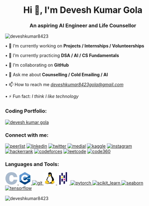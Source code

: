 <h1 align="center">Hi 👋, I'm Devesh Kumar Gola</h1>
<h3 align="center">An aspiring AI Engineer and Life Counsellor</h3>

<p align="left"> <img src="https://komarev.com/ghpvc/?username=deveshkumar8423&label=Profile%20views&color=0e75b6&style=flat" alt="deveshkumar8423" /> </p>

•⁠  ⁠🔭 I’m currently working on **Projects / Internships / Volunteerships**

•⁠  ⁠🌱 I’m currently practicing **DSA / AI / CS Fundamentals**

•⁠  ⁠👯 I’m collaborating on **GitHub**

•⁠  ⁠💬 Ask me about **Counselling / Cold Emailing / AI**

•⁠  ⁠📫 How to reach me *deveshkumar8423gola@gmail.com*

•⁠  ⁠⚡ Fun fact:  *I think I like technology*

<h3 align="left">Coding Portfolio:</h3>
<p align="left"> 
<a href="https://codolio.com/profile/devesh" target="blank"><img align="center" src="https://codolio.com/codolio_assets/gif-owl-transparent.GIF" alt="devesh kumar gola" height="50" width="50" /></a>
</p>

<h3 align="left">Connect with me:</h3>

<p align="left">
  <a href="https://peerlist.io/devesh8423" target="_blank"><img src="https://media.licdn.com/dms/image/v2/C4D0BAQGjCtiL8FcUcw/company-logo_200_200/company-logo_200_200/0/1646835555233/peerlist_logo?e=2147483647&v=beta&t=BDkNItLoTzk-wReBiGgHqakmvc5iQnulzdCTPafcRMU" alt="peerlist" height="30" width="30"/></a>
  <a href="https://www.linkedin.com/in/devesh-kumar-gola-450a0436b/" target="_blank"><img src="https://upload.wikimedia.org/wikipedia/commons/8/81/LinkedIn_icon.svg" alt="linkedin" height="30" width="30"/></a>
  <a href="https://x.com/DeveshKuma8423" target="_blank"><img src="https://raw.githubusercontent.com/rahuldkjain/github-profile-readme-generator/master/src/images/icons/Social/twitter.svg" alt="twitter" height="30" width="40"/></a>
  <a href="https://medial.app/user/devesh-kumar-gola-29e880cab28b0" target="_blank"><img src="https://startuparticle.com/wp-content/uploads/2025/02/medial-logo.png" alt="medial" height="30" width="30"/></a>
  <a href="https://kaggle.com/deveshkumargola" target="_blank"><img src="https://raw.githubusercontent.com/rahuldkjain/github-profile-readme-generator/master/src/images/icons/Social/kaggle.svg" alt="kaggle" height="30" width="40"/></a>
  <a href="https://instagram.com/devesh_kumar_gola" target="_blank"><img src="https://raw.githubusercontent.com/rahuldkjain/github-profile-readme-generator/master/src/images/icons/Social/instagram.svg" alt="instagram" height="30" width="40"/></a>
  <a href="https://www.hackerrank.com/profile/deveshkumar84231" target="_blank"><img src="https://raw.githubusercontent.com/rahuldkjain/github-profile-readme-generator/master/src/images/icons/Social/hackerrank.svg" alt="hackerrank" height="30" width="40"/></a>
  <a href="https://codeforces.com/profile/devesh8423" target="_blank"><img src="https://raw.githubusercontent.com/rahuldkjain/github-profile-readme-generator/master/src/images/icons/Social/codeforces.svg" alt="codeforces" height="30" width="40"/></a>
  <a href="https://www.leetcode.com/deveshkumar8423" target="_blank"><img src="https://raw.githubusercontent.com/rahuldkjain/github-profile-readme-generator/master/src/images/icons/Social/leet-code.svg" alt="leetcode" height="30" width="40"/></a>
  <a href="https://www.naukri.com/code360/profile/devesh8423" target="_blank"><img src="https://avatars.githubusercontent.com/u/88321750?s=280&v=4" alt="code360" height="30" width="30"/></a>
</p>


<h3 align="left">Languages and Tools:</h3>
<p align="left"> 
<a href="https://www.cprogramming.com/" target="_blank" rel="noreferrer"> <img src="https://raw.githubusercontent.com/devicons/devicon/master/icons/c/c-original.svg" alt="c" width="40" height="40"/> </a> 
<a href="https://www.w3schools.com/cpp/" target="_blank" rel="noreferrer"> <img src="https://raw.githubusercontent.com/devicons/devicon/master/icons/cplusplus/cplusplus-original.svg" alt="cplusplus" width="40" height="40"/> </a> 
<a href="https://git-scm.com/" target="_blank" rel="noreferrer"> <img src="https://www.vectorlogo.zone/logos/git-scm/git-scm-icon.svg" alt="git" width="40" height="40"/> </a> 
<a href="https://www.linux.org/" target="_blank" rel="noreferrer"> <img src="https://raw.githubusercontent.com/devicons/devicon/master/icons/linux/linux-original.svg" alt="linux" width="40" height="40"/> </a> 
<a href="https://pandas.pydata.org/" target="_blank" rel="noreferrer"> <img src="https://raw.githubusercontent.com/devicons/devicon/2ae2a900d2f041da66e950e4d48052658d850630/icons/pandas/pandas-original.svg" alt="pandas" width="40" height="40"/> </a> 
<a href="https://pytorch.org/" target="_blank" rel="noreferrer"> <img src="https://www.vectorlogo.zone/logos/pytorch/pytorch-icon.svg" alt="pytorch" width="40" height="40"/> </a> 
<a href="https://scikit-learn.org/" target="_blank" rel="noreferrer"> <img src="https://upload.wikimedia.org/wikipedia/commons/0/05/Scikit_learn_logo_small.svg" alt="scikit_learn" width="40" height="40"/> </a> 
<a href="https://seaborn.pydata.org/" target="_blank" rel="noreferrer"> <img src="https://seaborn.pydata.org/_images/logo-mark-lightbg.svg" alt="seaborn" width="40" height="40"/> </a> 
<a href="https://www.tensorflow.org" target="_blank" rel="noreferrer"> <img src="https://www.vectorlogo.zone/logos/tensorflow/tensorflow-icon.svg" alt="tensorflow" width="40" height="40"/> </a> 
</p>

<p><img align="center" src="https://github-readme-stats.vercel.app/api/top-langs?username=deveshkumar8423&show_icons=true&locale=en&layout=compact&theme=dark" alt="deveshkumar8423" /></p>

